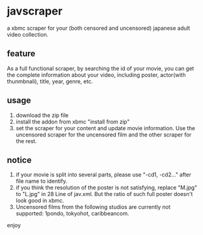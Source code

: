 javscraper
==========

a xbmc scraper for your (both censored and uncensored) japanese adult video collection.

## feature
As a full functional scraper, by searching the id of your movie, you can get the complete information about your video, including poster, actor(with thunmbnali), title, year, genre, etc.

## usage
1. download the zip file
2. install the addon from xbmc "install from zip"
3. set the scraper for your content and update movie information. Use the uncensored scraper for the uncensored film and the other scraper for the rest.

## notice
1. if your movie is split into several parts, please use "-cd1, -cd2..." after file name to identify.
2. if you think the resolution of the poster is not satisfying, replace "M.jpg" to "L.jpg" in 28 Line of jav.xml. But the ratio of such full poster doesn't look good in xbmc.
3. Uncensored films from the following studios are currently not supported: 1pondo, tokyohot, caribbeancom. 

enjoy

